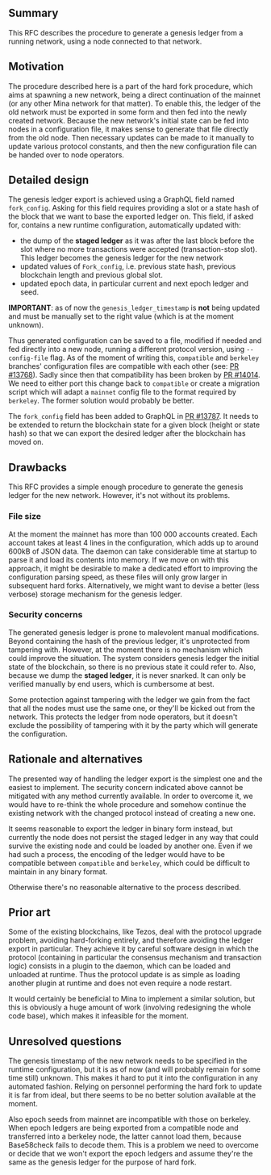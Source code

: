 ## Summary

This RFC describes the procedure to generate a genesis ledger from a
running network, using a node connected to that network.

## Motivation

The procedure described here is a part of the hard fork procedure,
which aims at spawning a new network, being a direct continuation of
the mainnet (or any other Mina network for that matter). To enable
this, the ledger of the old network must be exported in some form and
then fed into the newly created network. Because the new network's
initial state can be fed into nodes in a configuration file, it makes
sense to generate that file directly from the old node. Then necessary
updates can be made to it manually to update various protocol
constants, and then the new configuration file can be handed over to
node operators.

## Detailed design

The genesis ledger export is achieved using a GraphQL field named
`fork_config`. Asking for this field requires providing a slot or a
state hash of the block that we want to base the exported ledger on.
This field, if asked for, contains a new runtime configuration,
automatically updated with:

* the dump of the **staged ledger** as it was after the last block
before the slot where no more transactions were accepted
(transaction-stop slot). This ledger becomes the genesis ledger for
the new network
* updated values of `Fork_config`, i.e. previous state hash, previous
blockchain length and previous global slot.
* updated epoch data, in particular current and next epoch ledger and seed.

**IMPORTANT**: as of now the `genesis_ledger_timestamp` is **not**
being updated and must be manually set to the right value (which is at
the moment unknown).

Thus generated configuration can be saved to a file, modified if
needed and fed directly into a new node, running a different protocol
version, using `--config-file` flag. As of the moment of writing this,
`compatible` and `berkeley` branches' configuration files are
compatible with each other (see: [PR #13768](https://github.com/MinaProtocol/mina/pull/13768)).
Sadly since then that compatibility has been broken by [PR #14014](https://github.com/MinaProtocol/mina/pull/14014).
We need to either port this change back to `compatible` or create a
migration script which will adapt a `mainnet` config file to the
format required by `berkeley`. The former solution would probably
be better.

The `fork_config` field has been added to GraphQL in [PR
#13787](https://github.com/MinaProtocol/mina/pull/13787). It needs to
be extended to return the blockchain state for a given block (height
or state hash) so that we can export the desired ledger after the
blockchain has moved on.

## Drawbacks

This RFC provides a simple enough procedure to generate the genesis
ledger for the new network. However, it's not without its problems.

### File size

At the moment the mainnet has more than 100 000 accounts created.
Each account takes at least 4 lines in the configuration, which adds
up to around 600kB of JSON data. The daemon can take considerable time
at startup to parse it and load its contents into memory. If we move
on with this approach, it might be desirable to make a dedicated
effort to improving the configuration parsing speed, as these files
will only grow larger in subsequent hard forks. Alternatively, we
might want to devise a better (less verbose) storage mechanism for the
genesis ledger.

### Security concerns

The generated genesis ledger is prone to malevolent manual
modifications. Beyond containing the hash of the previous ledger, it's
unprotected from tampering with. However, at the moment there is no
mechanism which could improve the situation. The system considers
genesis ledger the initial state of the blockchain, so there is no
previous state it could refer to. Also, because we dump the **staged
ledger**, it is never snarked. It can only be verified manually by end
users, which is cumbersome at best.

Some protection against tampering with the ledger we gain from the
fact that all the nodes must use the same one, or they'll be kicked
out from the network. This protects the ledger from node operators,
but it doesn't exclude the possibility of tampering with it by the
party which will generate the configuration.

## Rationale and alternatives

The presented way of handling the ledger export is the simplest one
and the easiest to implement. The security concern indicated above
cannot be mitigated with any method currently available. In order to
overcome it, we would have to re-think the whole procedure and somehow
continue the existing network with the changed protocol instead of
creating a new one.

It seems reasonable to export the ledger in binary form instead, but
currently the node does not persist the staged ledger in any way that
could survive the existing node and could be loaded by another one.
Even if we had such a process, the encoding of the ledger would have
to be compatible between `compatible` and `berkeley`, which could be
difficult to maintain in any binary format.

Otherwise there's no reasonable alternative to the process described.

## Prior art

Some of the existing blockchains, like Tezos, deal with the protocol
upgrade problem, avoiding hard-forking entirely, and therefore
avoiding the ledger export in particular. They achieve it by careful
software design in which the protocol (containing in particular the
consensus mechanism and transaction logic) consists in a plugin to the
daemon, which can be loaded and unloaded at runtime. Thus the protocol
update is as simple as loading another plugin at runtime and does not
even require a node restart.

It would certainly be beneficial to Mina to implement a similar
solution, but this is obviously a huge amount of work (involving
redesigning the whole code base), which makes it infeasible for the
moment.

## Unresolved questions

The genesis timestamp of the new network needs to be specified in the
runtime configuration, but it is as of now (and will probably remain
for some time still) unknown. This makes it hard to put it into the
configuration in any automated fashion. Relying on personnel
performing the hard fork to update it is far from ideal, but there
seems to be no better solution available at the moment.

Also epoch seeds from mainnet are incompatible with those on berkeley.
When epoch ledgers are being exported from a compatible node and
transferred into a berkeley node, the latter cannot load them, because
Base58check fails to decode them. This is a problem we need to overcome
or decide that we won't export the epoch ledgers and assume they're
the same as the genesis ledger for the purpose of hard fork.

